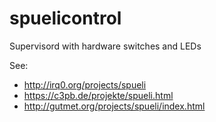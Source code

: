 # spuelicontrol
Supervisord with hardware switches and LEDs

See:
* http://irq0.org/projects/spueli
* https://c3pb.de/projekte/spueli.html
* http://gutmet.org/projects/spueli/index.html
